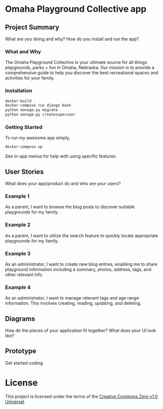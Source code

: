 # Omaha Playground Collective app

## Project Summary

What are you doing and why? How do you install and run the app?

### What and Why

The Omaha Playground Collective is your ultimate source for all things playgrounds, parks + fun in Omaha, Nebraska. Our mission is to provide a comprehensive guide to help you discover the best recreational spaces and activities for your family.

### Installation

```bash
docker-build .
docker-compose run django bash
python manage.py migrate
python manage.py createsuperuser
```

### Getting Started

To run my awesome app simply,

```bash
docker-compose up
```

See in-app menus for help with using specific features.

## User Stories

What does your app/product do and who are your users?

### Example 1

As a parent, I want to browse the blog posts to discover suitable playgrounds for my family.

### Example 2

As a parent, I want to utilize the search feature to quickly locate appropriate playgrounds for my family.

### Example 3

As an administrator, I want to create new blog entries, enabling me to share playground information including a summary, photos, address, tags, and other relevant info.

### Example 4

As an administrator, I want to manage relevant tags and age range information. This involves creating, reading, updating, and deleting.

## Diagrams

How do the pieces of your application fit together? What does your UI look like?

## Prototype

Get started coding

# License

This project is licensed under the terms of the [Creative Commons Zero v1.0 Universal](LICENSE.md).
